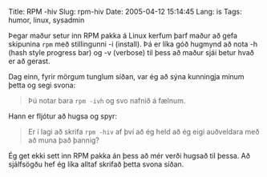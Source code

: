 Title: RPM -hiv
Slug: rpm-hiv
Date: 2005-04-12 15:14:45
Lang: is
Tags: humor, linux, sysadmin

Þegar maður setur inn RPM pakka á Linux kerfum þarf maður að gefa skipunina `rpm` með stillingunni -i (install). Þá er líka góð hugmynd að nota -h (hash style progress bar) og -v (verbose) til þess að maður sjái betur hvað er að gerast.

Dag einn, fyrir mörgum tunglum síðan, var ég að sýna kunningja mínum þetta og segi svona:

> Þú notar bara `rpm -ivh` og svo nafnið á fælnum.

Hann er fljótur að hugsa og spyr:

> Er í lagi að skrifa `rpm -hiv` af því að ég held að ég eigi auðveldara með að muna það þannig?

Ég get ekki sett inn RPM pakka án þess að mér verði hugsað til þessa. Að sjálfsögðu hef ég líka alltaf skrifað þetta svona síðan.